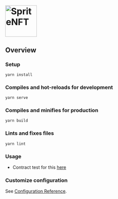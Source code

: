 # <img src="https://hair-dev.s3.us-east-2.amazonaws.com/robopunkbg/sprite.png" alt="SpriteNFT" height="100px"></img>

## Overview
### Setup
```
yarn install
```
### Compiles and hot-reloads for development
```
yarn serve
```

### Compiles and minifies for production
```
yarn build
```

### Lints and fixes files
```
yarn lint
```
### Usage

* Contract test for this [here](https://rinkeby.etherscan.io/address/0x083cA3770EDBf43b9EAbe59507eB61b1e3B1A482#code)

### Customize configuration
See [Configuration Reference](https://cli.vuejs.org/config/).